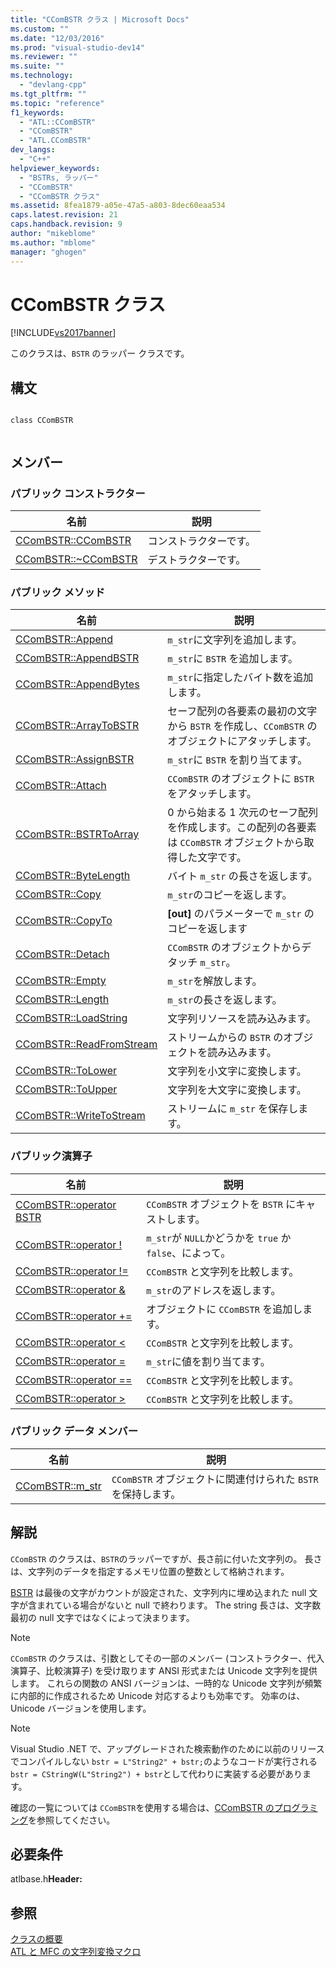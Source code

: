 ```yaml
---
title: "CComBSTR クラス | Microsoft Docs"
ms.custom: ""
ms.date: "12/03/2016"
ms.prod: "visual-studio-dev14"
ms.reviewer: ""
ms.suite: ""
ms.technology: 
  - "devlang-cpp"
ms.tgt_pltfrm: ""
ms.topic: "reference"
f1_keywords: 
  - "ATL::CComBSTR"
  - "CComBSTR"
  - "ATL.CComBSTR"
dev_langs: 
  - "C++"
helpviewer_keywords: 
  - "BSTRs, ラッパー"
  - "CComBSTR"
  - "CComBSTR クラス"
ms.assetid: 8fea1879-a05e-47a5-a803-8dec60eaa534
caps.latest.revision: 21
caps.handback.revision: 9
author: "mikeblome"
ms.author: "mblome"
manager: "ghogen"
---
```

# CComBSTR クラス
[!INCLUDE[vs2017banner](../../assembler/inline/includes/vs2017banner.md)]

このクラスは、`BSTR` のラッパー クラスです。  
  
## 構文  
  
```  
  
class CComBSTR  
  
```  
  
## メンバー  
  
### パブリック コンストラクター  
  
|名前|説明|  
|--------|--------|  
|[CComBSTR::CComBSTR](../Topic/CComBSTR::CComBSTR.md)|コンストラクターです。|  
|[CComBSTR::~CComBSTR](../Topic/CComBSTR::~CComBSTR.md)|デストラクターです。|  
  
### パブリック メソッド  
  
|名前|説明|  
|--------|--------|  
|[CComBSTR::Append](../Topic/CComBSTR::Append.md)|`m_str`に文字列を追加します。|  
|[CComBSTR::AppendBSTR](../Topic/CComBSTR::AppendBSTR.md)|`m_str`に `BSTR` を追加します。|  
|[CComBSTR::AppendBytes](../Topic/CComBSTR::AppendBytes.md)|`m_str`に指定したバイト数を追加します。|  
|[CComBSTR::ArrayToBSTR](../Topic/CComBSTR::ArrayToBSTR.md)|セーフ配列の各要素の最初の文字から `BSTR` を作成し、`CComBSTR` のオブジェクトにアタッチします。|  
|[CComBSTR::AssignBSTR](../Topic/CComBSTR::AssignBSTR.md)|`m_str`に `BSTR` を割り当てます。|  
|[CComBSTR::Attach](../Topic/CComBSTR::Attach.md)|`CComBSTR` のオブジェクトに `BSTR` をアタッチします。|  
|[CComBSTR::BSTRToArray](../Topic/CComBSTR::BSTRToArray.md)|0 から始まる 1 次元のセーフ配列を作成します。この配列の各要素は `CComBSTR` オブジェクトから取得した文字です。|  
|[CComBSTR::ByteLength](../Topic/CComBSTR::ByteLength.md)|バイト `m_str` の長さを返します。|  
|[CComBSTR::Copy](../Topic/CComBSTR::Copy.md)|`m_str`のコピーを返します。|  
|[CComBSTR::CopyTo](../Topic/CComBSTR::CopyTo.md)|**\[out\]** のパラメーターで `m_str` のコピーを返します|  
|[CComBSTR::Detach](../Topic/CComBSTR::Detach.md)|`CComBSTR` のオブジェクトからデタッチ `m_str`。|  
|[CComBSTR::Empty](../Topic/CComBSTR::Empty.md)|`m_str`を解放します。|  
|[CComBSTR::Length](../Topic/CComBSTR::Length.md)|`m_str`の長さを返します。|  
|[CComBSTR::LoadString](../Topic/CComBSTR::LoadString.md)|文字列リソースを読み込みます。|  
|[CComBSTR::ReadFromStream](../Topic/CComBSTR::ReadFromStream.md)|ストリームからの `BSTR` のオブジェクトを読み込みます。|  
|[CComBSTR::ToLower](../Topic/CComBSTR::ToLower.md)|文字列を小文字に変換します。|  
|[CComBSTR::ToUpper](../Topic/CComBSTR::ToUpper.md)|文字列を大文字に変換します。|  
|[CComBSTR::WriteToStream](../Topic/CComBSTR::WriteToStream.md)|ストリームに `m_str` を保存します。|  
  
### パブリック演算子  
  
|名前|説明|  
|--------|--------|  
|[CComBSTR::operator BSTR](../Topic/CComBSTR::operator%20BSTR.md)|`CComBSTR` オブジェクトを `BSTR` にキャストします。|  
|[CComBSTR::operator \!](../Topic/CComBSTR::operator%20!.md)|`m_str`が `NULL`かどうかを `true` か `false`、によって。|  
|[CComBSTR::operator \!\=](../Topic/CComBSTR::operator%20!=.md)|`CComBSTR` と文字列を比較します。|  
|[CComBSTR::operator &](../Topic/CComBSTR::operator%20&.md)|`m_str`のアドレスを返します。|  
|[CComBSTR::operator \+\=](../Topic/CComBSTR::operator%20+=.md)|オブジェクトに `CComBSTR` を追加します。|  
|[CComBSTR::operator \<](../Topic/CComBSTR::operator%20%3C.md)|`CComBSTR` と文字列を比較します。|  
|[CComBSTR::operator \=](../Topic/CComBSTR::operator%20=.md)|`m_str`に値を割り当てます。|  
|[CComBSTR::operator \=\=](../Topic/CComBSTR::operator%20==.md)|`CComBSTR` と文字列を比較します。|  
|[CComBSTR::operator \>](../Topic/CComBSTR::operator%20%3E.md)|`CComBSTR` と文字列を比較します。|  
  
### パブリック データ メンバー  
  
|名前|説明|  
|--------|--------|  
|[CComBSTR::m\_str](../Topic/CComBSTR::m_str.md)|`CComBSTR` オブジェクトに関連付けられた `BSTR` を保持します。|  
  
## 解説  
 `CComBSTR` のクラスは、`BSTR`のラッパーですが、長さ前に付いた文字列の。  長さは、文字列のデータを指定するメモリ位置の整数として格納されます。  
  
 [BSTR](http://msdn.microsoft.com/ja-jp/1b2d7d2c-47af-4389-a6b6-b01b7e915228) は最後の文字がカウントが設定された、文字列内に埋め込まれた null 文字が含まれている場合がないと null で終わります。  The string 長さは、文字数最初の null 文字ではなくによって決まります。  
  
> [!NOTE]
>  `CComBSTR` のクラスは、引数としてその一部のメンバー \(コンストラクター、代入演算子、比較演算子\) を受け取ります ANSI 形式または Unicode 文字列を提供します。  これらの関数の ANSI バージョンは、一時的な Unicode 文字列が頻繁に内部的に作成されるため Unicode 対応するよりも効率です。  効率のは、Unicode バージョンを使用します。  
  
> [!NOTE]
>  Visual Studio .NET で、アップグレードされた検索動作のために以前のリリースでコンパイルしない `bstr = L"String2" + bstr;`のようなコードが実行される `bstr = CStringW(L"String2") + bstr`として代わりに実装する必要があります。  
  
 確認の一覧については `CComBSTR`を使用する場合は、[CComBSTR のプログラミング](../../atl/programming-with-ccombstr-atl.md)を参照してください。  
  
## 必要条件  
 atlbase.h**Header:**  
  
## 参照  
 [クラスの概要](../../atl/atl-class-overview.md)   
 [ATL と MFC の文字列変換マクロ](../Topic/ATL%20and%20MFC%20String%20Conversion%20Macros.md)